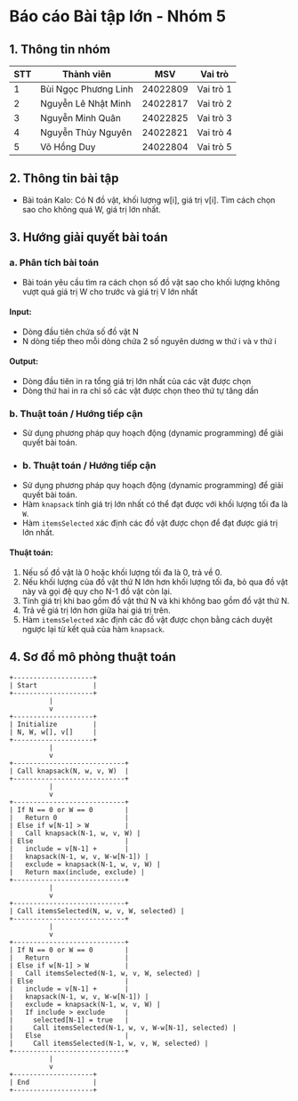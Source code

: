 # Báo cáo Bài tập lớn - Nhóm 5
 
## 1. Thông tin nhóm
| STT |       Thành viên     | MSV        | Vai trò   |
|-----|----------------------|------------|-----------|
| 1   | Bùi Ngọc Phương Linh | 24022809   | Vai trò 1 |
| 2   | Nguyễn Lê Nhật Minh  | 24022817   | Vai trò 2 |
| 3   | Nguyễn Minh Quân     | 24022825   | Vai trò 3 |
| 4   | Nguyễn Thủy Nguyên   | 24022821   | Vai trò 4 |
| 5   | Võ Hồng Duy          | 24022804   | Vai trò 5 |

## 2. Thông tin bài tập
- Bài toán Kalo: Có N đồ vật, khối lượng w[i], giá trị v[i]. Tìm cách chọn sao cho không quá W, giá trị lớn nhất.

## 3. Hướng giải quyết bài toán
### a. Phân tích bài toán
- Bài toán yêu cầu tìm ra cách chọn số đồ vật sao cho khối lượng không vượt quá giá trị W cho trước và giá trị V lớn nhất

#### Input:
+ Dòng đầu tiên chứa số đồ vật N
+ N dòng tiếp theo mỗi dòng chứa 2 số nguyên dương w thứ i và v thứ i

#### Output:
+ Dòng đầu tiên in ra tổng giá trị lớn nhất của các vật được chọn
+ Dòng thứ hai in ra chỉ số các vật được chọn theo thứ tự tăng dần
         
### b. Thuật toán / Hướng tiếp cận
- Sử dụng phương pháp quy hoạch động (dynamic programming) để giải quyết bài toán.
- ### b. Thuật toán / Hướng tiếp cận
- Sử dụng phương pháp quy hoạch động (dynamic programming) để giải quyết bài toán.
- Hàm `knapsack` tính giá trị lớn nhất có thể đạt được với khối lượng tối đa là `W`.
- Hàm `itemsSelected` xác định các đồ vật được chọn để đạt được giá trị lớn nhất.

#### Thuật toán:
1. Nếu số đồ vật là 0 hoặc khối lượng tối đa là 0, trả về 0.
2. Nếu khối lượng của đồ vật thứ N lớn hơn khối lượng tối đa, bỏ qua đồ vật này và gọi đệ quy cho N-1 đồ vật còn lại.
3. Tính giá trị khi bao gồm đồ vật thứ N và khi không bao gồm đồ vật thứ N.
4. Trả về giá trị lớn hơn giữa hai giá trị trên.
5. Hàm `itemsSelected` xác định các đồ vật được chọn bằng cách duyệt ngược lại từ kết quả của hàm `knapsack`.

## 4. Sơ đồ mô phỏng thuật toán

```plaintext
+--------------------+
| Start              |
+--------------------+
          |
          v
+--------------------+
| Initialize         |
| N, W, w[], v[]     |
+--------------------+
          |
          v
+----------------------------+
| Call knapsack(N, w, v, W)  |
+----------------------------+
          |
          v
+----------------------------+
| If N == 0 or W == 0        |
|   Return 0                 |
| Else if w[N-1] > W         |
|   Call knapsack(N-1, w, v, W) |
| Else                       |
|   include = v[N-1] +       |
|   knapsack(N-1, w, v, W-w[N-1]) |
|   exclude = knapsack(N-1, w, v, W) |
|   Return max(include, exclude) |
+----------------------------+
          |
          v
+----------------------------+
| Call itemsSelected(N, w, v, W, selected) |
+----------------------------+
          |
          v
+----------------------------+
| If N == 0 or W == 0        |
|   Return                   |
| Else if w[N-1] > W         |
|   Call itemsSelected(N-1, w, v, W, selected) |
| Else                       |
|   include = v[N-1] +       |
|   knapsack(N-1, w, v, W-w[N-1]) |
|   exclude = knapsack(N-1, w, v, W) |
|   If include > exclude     |
|     selected[N-1] = true   |
|     Call itemsSelected(N-1, w, v, W-w[N-1], selected) |
|   Else                     |
|     Call itemsSelected(N-1, w, v, W, selected) |
+----------------------------+
          |
          v
+--------------------+
| End                |
+--------------------+